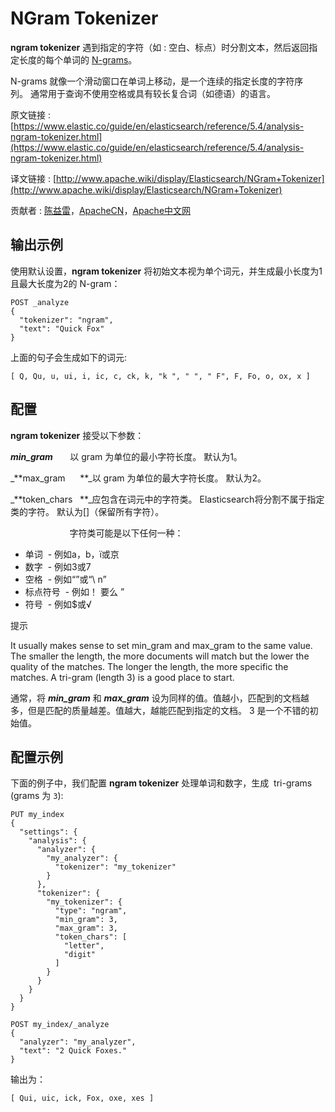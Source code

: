 # NGram Tokenizer

**ngram tokenizer** 遇到指定的字符（如 : 空白、标点）时分割文本，然后返回指定长度的每个单词的 [N-grams](https://en.wikipedia.org/wiki/N-gram)。

N-grams 就像一个滑动窗口在单词上移动，是一个连续的指定长度的字符序列。 通常用于查询不使用空格或具有较长复合词（如德语）的语言。

原文链接 : [https://www.elastic.co/guide/en/elasticsearch/reference/5.4/analysis-ngram-tokenizer.html](https://www.elastic.co/guide/en/elasticsearch/reference/5.4/analysis-ngram-tokenizer.html)

译文链接 : [http://www.apache.wiki/display/Elasticsearch/NGram+Tokenizer](http://www.apache.wiki/display/Elasticsearch/NGram+Tokenizer)

贡献者 : [陈益雷](/display/~chenyilei)，[ApacheCN](/display/~apachecn)，[Apache中文网](/display/~apachechina)

## **输出示例**

使用默认设置，**ngram tokenizer** 将初始文本视为单个词元，并生成最小长度为1且最大长度为2的 N-gram：

```
POST _analyze
{
  "tokenizer": "ngram",
  "text": "Quick Fox"
}
```

上面的句子会生成如下的词元:

```
[ Q, Qu, u, ui, i, ic, c, ck, k, "k ", " ", " F", F, Fo, o, ox, x ]
```

## **配置**

**ngram tokenizer** 接受以下参数：

_**min_gram**_       以 gram 为单位的最小字符长度。 默认为1。

_**max_gram      **_以 gram 为单位的最大字符长度。 默认为2。

_**token_chars   **_应包含在词元中的字符类。 Elasticsearch将分割不属于指定类的字符。 默认为[]（保留所有字符）。

                        字符类可能是以下任何一种：

*   单词  - 例如a，b，ï或京
*   数字  - 例如3或7
*   空格  - 例如“”或“\ n”
*   标点符号  - 例如！ 要么 ”
*   符号  - 例如$或√

提示

It usually makes sense to set min_gram and max_gram to the same value. The smaller the length, the more documents will match but the lower the quality of the matches. The longer the length, the more specific the matches. A tri-gram (length 3) is a good place to start.

通常，将 _**min_gram**_ 和 _**max_gram**_ 设为同样的值。值越小，匹配到的文档越多，但是匹配的质量越差。值越大，越能匹配到指定的文档。 3 是一个不错的初始值。

## **配置示例**

下面的例子中，我们配置 **ngram tokenizer** 处理单词和数字，生成  tri-grams (grams 为 `3`):

```
PUT my_index
{
  "settings": {
    "analysis": {
      "analyzer": {
        "my_analyzer": {
          "tokenizer": "my_tokenizer"
        }
      },
      "tokenizer": {
        "my_tokenizer": {
          "type": "ngram",
          "min_gram": 3,
          "max_gram": 3,
          "token_chars": [
            "letter",
            "digit"
          ]
        }
      }
    }
  }
}

POST my_index/_analyze
{
  "analyzer": "my_analyzer",
  "text": "2 Quick Foxes."
}
```

输出为：

```
[ Qui, uic, ick, Fox, oxe, xes ]
```